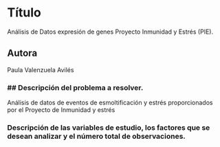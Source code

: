# Título
Análisis de Datos expresión de genes Proyecto Inmunidad y Estrés (PIE).

## Autora
Paula Valenzuela Avilés

### ## Descripción del problema a resolver.
Análisis de datos de eventos de esmoltificación y estrés proporcionados por el Proyecto de Inmunidad y estrés 

### Descripción de las variables de estudio, los factores que se desean analizar y el número total de observaciones.
